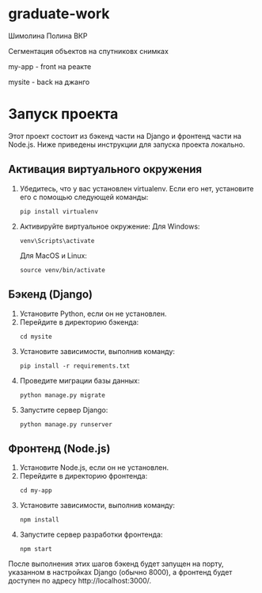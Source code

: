 # graduate-work
Шимолина Полина ВКР

Сегментация объектов на спутниковх снимках

my-app - front на реакте

mysite - back на джанго

# Запуск проекта

Этот проект состоит из бэкенд части на Django и фронтенд части на Node.js. Ниже приведены инструкции для запуска проекта локально.
## Активация виртуального окружения

1. Убедитесь, что у вас установлен virtualenv. Если его нет, установите его с помощью следующей команды:
   ```
   pip install virtualenv
   ```
2. Активируйте виртуальное окружение:
   Для Windows:
   ```
   venv\Scripts\activate
   ```
   Для MacOS и Linux:
   ```
   source venv/bin/activate
   ```

## Бэкенд (Django)

1. Установите Python, если он не установлен.
2. Перейдите в директорию бэкенда:
   ```
   cd mysite
   ```
3. Установите зависимости, выполнив команду:
   ```
   pip install -r requirements.txt
   ```
4. Проведите миграции базы данных:
   ```
   python manage.py migrate
   ```
5. Запустите сервер Django:
   ```
   python manage.py runserver
   ```

## Фронтенд (Node.js)

1. Установите Node.js, если он не установлен.
2. Перейдите в директорию фронтенда:
   ```
   cd my-app
   ```
4. Установите зависимости, выполнив команду:
   ```
   npm install
   ```
5. Запустите сервер разработки фронтенда:
   ```
   npm start
   ```

После выполнения этих шагов бэкенд будет запущен на порту, указанном в настройках Django (обычно 8000), а фронтенд будет доступен по адресу http://localhost:3000/.
